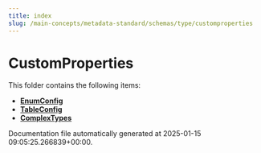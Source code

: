 ```yaml
---
title: index
slug: /main-concepts/metadata-standard/schemas/type/customproperties
---
```


# CustomProperties

This folder contains the following items:

- [**EnumConfig**](/main-concepts/metadata-standard/schemas/type/customproperties/enumconfig)
- [**TableConfig**](/main-concepts/metadata-standard/schemas/type/customproperties/tableconfig)
- [**ComplexTypes**](/main-concepts/metadata-standard/schemas/type/customproperties/complextypes)


Documentation file automatically generated at 2025-01-15 09:05:25.266839+00:00.
